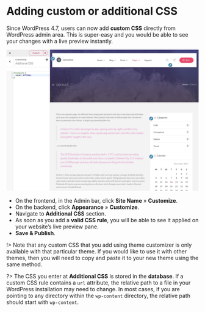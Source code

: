 # Adding custom or additional CSS

Since WordPress 4.7, users can now add **custom CSS** directly from WordPress admin area. This is super-easy and you would be able to see your changes with a live preview instantly.

![Add custom or additional CSS](img/additional-custom-css.png)

* On the frontend, in the Admin bar, click **Site Name** » **Customize**.
* On the backend, click **Appearance** » **Customize**.
* Navigate to **Additional CSS** section.
* As soon as you add a **valid CSS rule**, you will be able to see it applied on your website’s live preview pane.
* **Save & Publish**.

!> Note that any custom CSS that you add using theme customizer is only available with that particular theme. If you would like to use it with other themes, then you will need to copy and paste it to your new theme using the same method.

?> The CSS you enter at **Additional CSS** is stored in the **database**. If a custom CSS rule contains a ```url``` attribute, the relative path to a file in your WordPress installation may need to change. In most cases, if you are pointing to any directory within the ```wp-content``` directory, the relative path should start with ```wp-content```.
